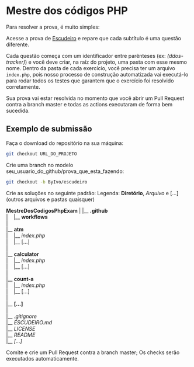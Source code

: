 # Mestre dos códigos PHP

Para resolver a prova, é muito simples: 

Acesse a prova de [Escudeiro](ESCUDEIRO.md) e repare que cada subtítulo é uma questão diferente.

Cada questão começa com um identificador entre parênteses (ex: *(ddos-tracker)*) e você deve criar, na raíz do projeto, uma pasta com esse mesmo nome. Dentro da pasta de cada exercício, você precisa ter um arquivo `index.php`, pois nosso processo de construção automatizada vai executá-lo para rodar todos os testes que garantem que o exercício foi resolvido corretamente.

Sua prova vai estar resolvida no momento que você abrir um Pull Request contra a branch master e todas as actions executaram de forma bem sucedida.

## Exemplo de submissão

Faça o download do repositório na sua máquina:
```sh
git checkout URL_DO_PROJETO
```

Crie uma branch no modelo seu_usuario_do_github/prova_que_esta_fazendo:
```sh
git checkout -b ByIvo/escudeiro
```

Crie as soluções no seguinte padrão:
Legenda: **Diretório**, *Arquivo* e [...] (outros arquivos e pastas quaisquer)

 **MestreDosCodigosPhpExam**
|
|__ **.github**  
|&nbsp;&nbsp;&nbsp;&nbsp;|__ **workflows**  
|  
|__ **atm**  
|&nbsp;&nbsp;&nbsp;&nbsp;|__ *index.php*  
|&nbsp;&nbsp;&nbsp;&nbsp;|__ [...]  
|  
|__ **calculator**  
|&nbsp;&nbsp;&nbsp;&nbsp;|__ *index.php*  
|&nbsp;&nbsp;&nbsp;&nbsp;|__ [...]  
|  
|__ **count-a**  
|&nbsp;&nbsp;&nbsp;&nbsp;|__ *index.php*  
|&nbsp;&nbsp;&nbsp;&nbsp;|__ [...]  
|  
|__ **[...]**  
|  
|__ *.gitignore*  
|__ *ESCUDEIRO.md*  
|__ *LICENSE*  
|__ *README*  
|__ *[...]*  

Comite e crie um Pull Request contra a branch master; Os checks serão executados automaticamente.
